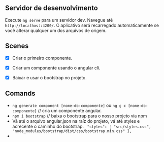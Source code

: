 ## Servidor de desenvolvimento

Execute `ng serve` para um servidor dev. Navegue até `http://localhost:4200/`. 
O aplicativo será recarregado automaticamente se você alterar qualquer um dos arquivos de origem.

## Scenes

- [x] Criar o primeiro componente.
-[x] Criar um componente usando o angular cli.
-[x] Baixar e usar o bootstrap no projeto.


## Comands
 * `ng generate component [nome-do-componente]` ou `ng g c [nome-do-componente]` // cria um componente angular. 
 * `npm i bootstrap` // baixa o bootstrap para o nosso projeto via npm
 * Vá até o arquivo angular.json na raíz do projeto, vá até styles e acrecente o caminho do bootstrap. ` "styles": [
                 "src/styles.css",
                 "node_modules/bootstrap/dist/css/bootstrap.min.css"
               ],` 
* 
